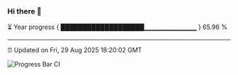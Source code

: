 ### Hi there 👋

⏳ Year progress { ███████████████████▁▁▁▁▁▁▁▁▁▁▁ } 65.96 %

---

⏰ Updated on Fri, 29 Aug 2025 18:20:02 GMT

![Progress Bar CI](https://github.com/liununu/liununu/workflows/Progress%20Bar%20CI/badge.svg)
